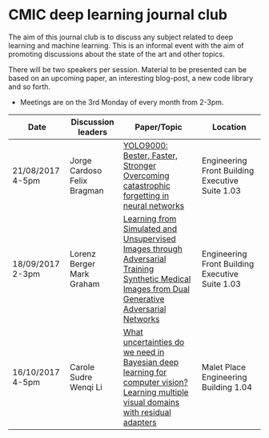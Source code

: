 # CMIC deep learning journal club

The aim of this journal club is to discuss any subject related to deep learning and machine learning. This is an informal event with the aim of promoting discussions about the state of the art and other topics. 

There will be two speakers per session. Material to be presented can be based on an upcoming paper, an interesting blog-post, a new code library and so forth.

* Meetings are on the 3rd Monday of every month from 2-3pm.

<center>
  
| Date | Discussion leaders | Paper/Topic | Location |
| --- | --- | --- | --- |
| 21/08/2017 4-5pm | Jorge Cardoso <br/> Felix Bragman | <a href="https://arxiv.org/abs/1612.08242">YOLO9000: Bester, Faster, Stronger</a> <br/> <a href="http://www.pnas.org/content/114/13/3521.full.pdf">Overcoming catastrophic forgetting in neural networks</a> | Engineering Front Building Executive Suite 1.03 |
| 18/09/2017 2-3pm | Lorenz Berger <br/> Mark Graham | <a href="https://arxiv.org/pdf/1612.07828.pdf">Learning from Simulated and Unsupervised Images through Adversarial Training</a> <br/> <a href="https://arxiv.org/abs/1709.01872" > Synthetic Medical Images from Dual Generative Adversarial Networks </a> | Engineering Front Building Executive Suite 1.03 |
| 16/10/2017 4-5pm | Carole Sudre <br/> Wenqi Li | <a href="https://arxiv.org/pdf/1703.04977.pdf">What uncertainties do we need in Bayesian deep learning for computer vision?</a> <br/> <a href="https://arxiv.org/pdf/1705.08045.pdf" > Learning multiple visual domains with residual adapters </a> | Malet Place Engineering Building 1.04 |

</center>
